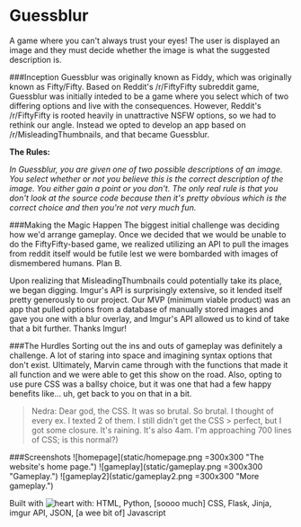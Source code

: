# Guessblur
A game where you can't always trust your eyes! The user is displayed an image and they must decide whether the image is what the suggested description is.


###Inception
Guessblur was originally known as Fiddy, which was originally known as Fifty/Fifty. Based on Reddit's /r/FiftyFifty subreddit game, Guessblur was initially inteded to be a game where you select which of two differing options and live with the consequences. However, Reddit's /r/FiftyFifty is rooted heavily in unattractive NSFW options, so we had to rethink our angle. Instead we opted to develop an app based on /r/MisleadingThumbnails, and that became Guessblur.

  **The Rules:**

  _In Guessblur, you are given one of two possible descriptions of an image. You select whether or not you believe this is the   correct description of the image. You either gain a point or you don't. The only real rule is that you don't look at the
  source code because then it's pretty obvious which is the correct choice and then you're not very much fun._


###Making the Magic Happen
The biggest initial challenge was deciding how we'd arrange gameplay. Once we decided that we would be unable to do the FiftyFifty-based game, we realized utilizing an API to pull the images from reddit itself would be futile lest we were bombarded with images of dismembered humans. Plan B.

Upon realizing that MisleadingThumbnails could potentially take its place, we began digging. Imgur's API is surprisingly extensive, so it lended itself pretty generously to our project. Our MVP (minimum viable product) was an app that pulled options from a database of manually stored images and gave you one with a blur overlay, and Imgur's API allowed us to kind of take that a bit further. Thanks Imgur!


###The Hurdles
Sorting out the ins and outs of gameplay was definitely a challenge. A lot of staring into space and imagining syntax options that don't exist. Ultimately, Marvin came through with the functions that made it all function and we were able to get this show on the road. Also, opting to use pure CSS was a ballsy choice, but it was one that had a few happy benefits like... uh, get back to you on that in a bit.

> Nedra: Dear god, the CSS. It was so brutal. So brutal. I thought of every ex. I texted 2 of them. I still didn't get the CSS > perfect, but I got some closure. It's raining. It's also 4am. I'm approaching 700 lines of CSS; is this normal?)

###Screenshots
![homepage](static/homepage.png =300x300 "The website's home page.")
![gameplay](static/gameplay.png =300x300 "Gameplay.")
![gameplay2](static/gameplay2.png =300x300 "More gameplay.")

Built with ![heart](http://i.imgur.com/4PataBu.png) with:
HTML, Python, [soooo much] CSS, Flask, Jinja, imgur API, JSON, [a wee bit of] Javascript
